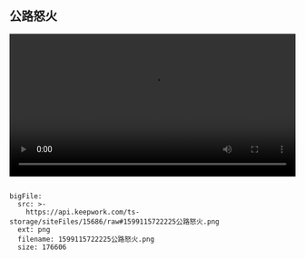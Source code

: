 ## 公路怒火 
 
 
 <video width="100%" controls controlslist="nodownload nofullscreen noremoteplayback" disablePictureInPicture>
  <source src="https://api.keepwork.com/ts-storage/siteFiles/15687/raw" type="video/mp4" />
  你的浏览器不支持播放
</video>
 
 
```@BigFile

bigFile:
  src: >-
    https://api.keepwork.com/ts-storage/siteFiles/15686/raw#1599115722225公路怒火.png
  ext: png
  filename: 1599115722225公路怒火.png
  size: 176606
          
```